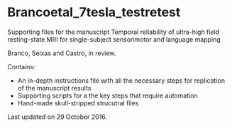 # Brancoetal_7tesla_testretest
Supporting files for the manuscript
Temporal reliability of ultra-high field resting-state MRI for single-subject sensorimotor and language mapping

Branco, Seixas and Castro, in review. 

Contains:
- An in-depth instructions file with all the necessary steps for replication of the manuscript results
- Supporting scripts for a the key steps that require automation
- Hand-made skull-stripped strucutral files

Last updated on 29 October 2016. 

